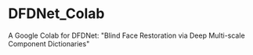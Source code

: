 # DFDNet_Colab
A Google Colab for DFDNet: "Blind Face Restoration via Deep Multi-scale Component Dictionaries"
